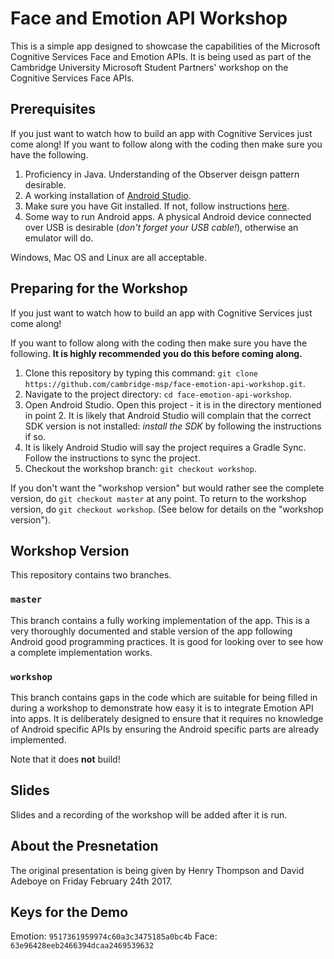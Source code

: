 # Face and Emotion API Workshop

This is a simple app designed to showcase the capabilities of the Microsoft Cognitive Services Face and
Emotion APIs. It is being used as part of the Cambridge University Microsoft Student Partners' workshop on
the Cognitive Services Face APIs.

## Prerequisites

If you just want to watch how to build an app with Cognitive Services just come along! If you want to follow along with the coding then make sure you have the following.

1. Proficiency in Java. Understanding of the Observer deisgn pattern desirable.
2. A working installation of [Android Studio](https://developer.android.com/studio/index.html).
3. Make sure you have Git installed. If not, follow instructions [here](https://git-scm.com/book/en/v2/Getting-Started-Installing-Git).
4. Some way to run Android apps. A physical Android device connected over USB is desirable (_don't forget your USB cable!_), otherwise an emulator will do.

Windows, Mac OS and Linux are all acceptable.

## Preparing for the Workshop

If you just want to watch how to build an app with Cognitive Services just come along!

If you want to follow along with the coding then make sure you have the following. __It is highly recommended you do this before coming along.__

1. Clone this repository by typing this command: `git clone https://github.com/cambridge-msp/face-emotion-api-workshop.git`.
2. Navigate to the project directory: `cd face-emotion-api-workshop`.
3. Open Android Studio. Open this project - it is in the directory mentioned in point 2. It is likely that Android Studio will complain that the correct SDK version is not installed: _install the SDK_ by following the instructions if so.
4. It is likely Android Studio will say the project requires a Gradle Sync. Follow the instructions to sync the project.
5. Checkout the workshop branch: `git checkout workshop`.

If you don't want the "workshop version" but would rather see the complete version, do `git checkout master` at any point. To return to the workshop version, do `git checkout workshop`. (See below for details on the "workshop version").

## Workshop Version

This repository contains two branches.

### `master`

This branch contains a fully working implementation of the app.  This is a very thoroughly documented and stable
version of the app following Android good programming practices. It is good for looking over to see how a
complete implementation works.

### `workshop`

This branch contains gaps in the code which are suitable for being filled in during a workshop
to demonstrate how easy it is to integrate Emotion API into apps. It is deliberately designed to ensure
that it requires no knowledge of Android specific APIs by ensuring the Android specific parts are already
implemented.

Note that it does __not__ build!

## Slides

Slides and a recording of the workshop will be added after it is run.

## About the Presnetation

The original presentation is being given by Henry Thompson and David Adeboye on Friday February 24th 2017.

## Keys for the Demo

Emotion: `9517361959974c60a3c3475185a0bc4b`
Face: `63e96428eeb2466394dcaa2469539632`

